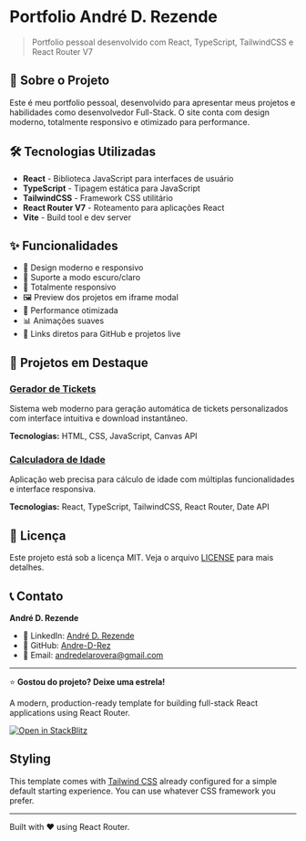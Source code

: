 # Portfolio André D. Rezende

> Portfolio pessoal desenvolvido com React, TypeScript, TailwindCSS e React Router V7

## 🚀 Sobre o Projeto

Este é meu portfolio pessoal, desenvolvido para apresentar meus projetos e habilidades como desenvolvedor Full-Stack. O site conta com design moderno, totalmente responsivo e otimizado para performance.

## 🛠️ Tecnologias Utilizadas

- **React** - Biblioteca JavaScript para interfaces de usuário
- **TypeScript** - Tipagem estática para JavaScript
- **TailwindCSS** - Framework CSS utilitário
- **React Router V7** - Roteamento para aplicações React
- **Vite** - Build tool e dev server

## ✨ Funcionalidades

- 🎨 Design moderno e responsivo
- 🌙 Suporte a modo escuro/claro
- 📱 Totalmente responsivo
- 🖼️ Preview dos projetos em iframe modal
- 🚀 Performance otimizada
- 📊 Animações suaves
- 🔗 Links diretos para GitHub e projetos live

## 🎯 Projetos em Destaque

### [Gerador de Tickets](https://ticketgenerator.andredrez.tech/)

Sistema web moderno para geração automática de tickets personalizados com interface intuitiva e download instantâneo.

**Tecnologias:** HTML, CSS, JavaScript, Canvas API

### [Calculadora de Idade](https://agecalculator.andredrez.tech/)

Aplicação web precisa para cálculo de idade com múltiplas funcionalidades e interface responsiva.

**Tecnologias:** React, TypeScript, TailwindCSS, React Router, Date API

## 📄 Licença

Este projeto está sob a licença MIT. Veja o arquivo [LICENSE](LICENSE) para mais detalhes.

## 📞 Contato

**André D. Rezende**

- 💼 LinkedIn: [André D. Rezende](https://www.linkedin.com/in/andr%C3%A9-delarovera-rezende-b3a716387)
- 🐙 GitHub: [Andre-D-Rez](https://github.com/Andre-D-Rez)
- 📧 Email: andredelarovera@gmail.com

---

⭐ **Gostou do projeto? Deixe uma estrela!**

A modern, production-ready template for building full-stack React applications using React Router.

[![Open in StackBlitz](https://developer.stackblitz.com/img/open_in_stackblitz.svg)](https://stackblitz.com/github/remix-run/react-router-templates/tree/main/default)


## Styling

This template comes with [Tailwind CSS](https://tailwindcss.com/) already configured for a simple default starting experience. You can use whatever CSS framework you prefer.

---

Built with ❤️ using React Router.
